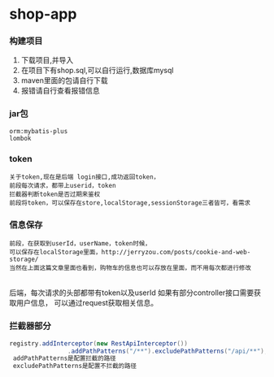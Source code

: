 # shop-app
### 构建项目

1. 下载项目,并导入
2. 在项目下有shop.sql,可以自行运行,数据库mysql
3. maven里面的包请自行下载
4. 报错请自行查看报错信息



### jar包
    orm:mybatis-plus
    lombok
### token

    关于token,现在是后端 login接口,成功返回token，
    前段每次请求，都带上userid，token
    拦截器判断token是否过期来鉴权
    前段将token，可以保存在store,localStorage,sessionStorage三者皆可，看需求

### 信息保存

    前段，在获取到userId，userName，token时候，
    可以保存在localStorage里面，http://jerryzou.com/posts/cookie-and-web-storage/
    当然在上面这篇文章里面也看到，购物车的信息也可以存放在里面，而不用每次都进行修改


​    
    后端，每次请求的头部都带有token以及userId
    如果有部分controller接口需要获取用户信息，
    可以通过request获取相关信息。    
### 拦截器部分
```java
registry.addInterceptor(new RestApiInterceptor())
                .addPathPatterns("/**").excludePathPatterns("/api/**");
 addPathPatterns是配置拦截的路径
 excludePathPatterns是配置不拦截的路径
```
